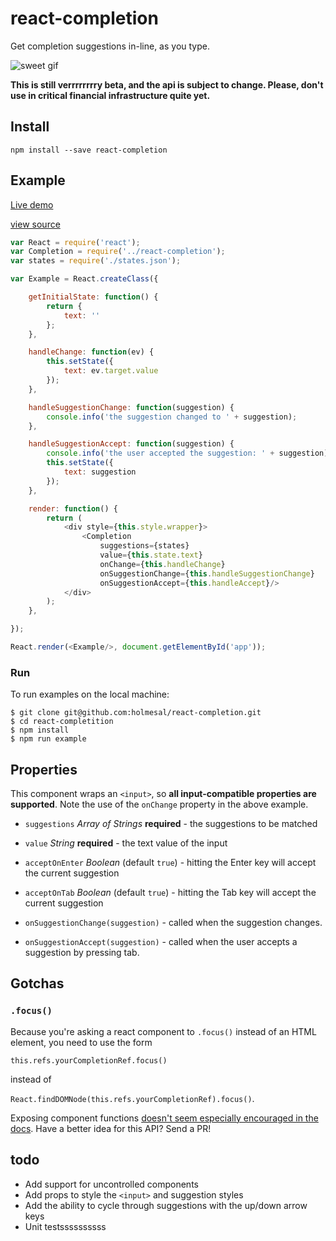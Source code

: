 # react-completion

Get completion suggestions in-line, as you type.

![sweet gif](http://zippy.gfycat.com/GrouchyRewardingInvisiblerail.gif)

**This is still verrrrrrrry beta, and the api is subject to change. Please, don't use in critical financial infrastructure quite yet.**

## Install

`npm install --save react-completion`

## Example

[Live demo](http://holmesal.github.io/react-completion)

[view source](./examples/app.jsx)

```javascript
var React = require('react');
var Completion = require('../react-completion');
var states = require('./states.json');

var Example = React.createClass({

	getInitialState: function() {
		return {
			text: ''
		};
	},

	handleChange: function(ev) {
		this.setState({
			text: ev.target.value
		});
	},

	handleSuggestionChange: function(suggestion) {
		console.info('the suggestion changed to ' + suggestion);
	},

	handleSuggestionAccept: function(suggestion) {
		console.info('the user accepted the suggestion: ' + suggestion);
		this.setState({
			text: suggestion
		});
	},

	render: function() {
		return (
			<div style={this.style.wrapper}>
				<Completion
					suggestions={states}
					value={this.state.text}
					onChange={this.handleChange}
					onSuggestionChange={this.handleSuggestionChange}
					onSuggestionAccept={this.handleAccept}/>
			</div>
		);
	},

});

React.render(<Example/>, document.getElementById('app'));
```

### Run

To run examples on the local machine:

```
$ git clone git@github.com:holmesal/react-completion.git
$ cd react-completition
$ npm install
$ npm run example
```

## Properties

This component wraps an `<input>`, so **all input-compatible properties are supported**. Note the use of the `onChange` property in the above example.

* `suggestions` *Array of Strings* **required** - the suggestions to be matched

* `value` *String* **required** - the text value of the input

* `acceptOnEnter` *Boolean* (default `true`) - hitting the Enter key will accept the current suggestion

* `acceptOnTab` *Boolean* (default `true`) - hitting the Tab key will accept the current suggestion

* `onSuggestionChange(suggestion)` - called when the suggestion changes.

* `onSuggestionAccept(suggestion)` - called when the user accepts a suggestion by pressing tab.

## Gotchas

### `.focus()`

Because you're asking a react component to `.focus()` instead of an HTML element, you need to use the form 

`this.refs.yourCompletionRef.focus()` 

instead of 

`React.findDOMNode(this.refs.yourCompletionRef).focus()`.

Exposing component functions [doesn't seem especially encouraged in the docs](https://facebook.github.io/react/tips/expose-component-functions.html). Have a better idea for this API? Send a PR!

## todo

* Add support for uncontrolled components
* Add props to style the `<input>` and suggestion styles
* Add the ability to cycle through suggestions with the up/down arrow keys
* Unit testssssssssss
